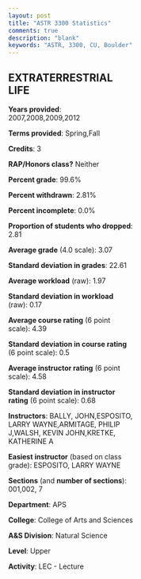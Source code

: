 ```yaml
---
layout: post
title: "ASTR 3300 Statistics"
comments: true
description: "blank"
keywords: "ASTR, 3300, CU, Boulder"
--- 
```

<head>
<script src="https://ajax.googleapis.com/ajax/libs/jquery/2.1.3/jquery.min.js"></script>
<script src="https://dl.dropboxusercontent.com/s/pc42nxpaw1ea4o9/highcharts.js?dl=0"></script>
<!-- <script src="../assets/js/highcharts.js"></script> -->
<style type="text/css">@font-face {
	font-family: "Bebas Neue";
	src: url(https://www.filehosting.org/file/details/544349/BebasNeue%20Regular.otf) format("opentype");
	}
	h1.Bebas { 
		font-family: "Bebas Neue", Verdana, Tahoma;
	}
</style>
</head>
<body>
	<div id="container" style="float: right; width: 45%; height: 88%; margin-left: 2.5%; margin-right: 2.5%;"></div>
	<script language="JavaScript">
		$(document).ready(function() {
		var chart = {type: 'column'};
		var title = {text: 'Grade Distribution'};
		var xAxis = {categories: ['A','B','C','D','F'],crosshair: true};
		var yAxis = {min: 0,title: {text: 'Percentage'}};
		var tooltip = {headerFormat: '<center><b><span style="font-size:20px">{point.key}</span></b></center>',
		               pointFormat: '<td style="padding:0"><b>{point.y:.1f}%</b></td>',
		               footerFormat: '</table>',shared: true,useHTML: true};
		var plotOptions = {column: {pointPadding: 0.0,borderWidth: 0}};  
		var credits = {enabled: false};var series= [{name: 'Percent',data: [34.85,41.49,20.54,1.87,1.04,]}];
		var json = {};
		json.chart = chart;
		json.title = title;
		json.tooltip = tooltip;
		json.xAxis = xAxis;
		json.yAxis = yAxis;  
		json.series = series;
		json.plotOptions = plotOptions;  
		json.credits = credits;
		$('#container').highcharts(json);
	});
	</script>
</body>
			   
## EXTRATERRESTRIAL LIFE

**Years provided**: 2007,2008,2009,2012

**Terms provided**: Spring,Fall

**Credits**: 3

**RAP/Honors class?** Neither

**Percent grade**: 99.6%

**Percent withdrawn**: 2.81%

**Percent incomplete**: 0.0%

**Proportion of students who dropped**: 2.81

**Average grade** (4.0 scale): 3.07

**Standard deviation in grades**: 22.61

**Average workload** (raw): 1.97

**Standard deviation in workload** (raw): 0.17

**Average course rating** (6 point scale): 4.39

**Standard deviation in course rating** (6 point scale): 0.5

**Average instructor rating** (6 point scale): 4.58

**Standard deviation in instructor rating** (6 point scale): 0.68

**Instructors**: BALLY, JOHN,ESPOSITO, LARRY WAYNE,ARMITAGE, PHILIP J,WALSH, KEVIN JOHN,KRETKE, KATHERINE A

**Easiest instructor** (based on class grade): ESPOSITO, LARRY WAYNE

**Sections** (and **number of sections**): 001,002, 7

**Department**: APS

**College**: College of Arts and Sciences

**A&S Division**: Natural Science

**Level**: Upper

**Activity**: LEC - Lecture